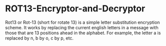 # ROT13-Encryptor-and-Decryptor
Rot13 or Rot-13 (short for rotate 13) is a simple letter substitution encryption scheme. It works by replacing the current english letters in a message with those that are 13 positions ahead in the alphabet. For example, the letter a is replaced by n, b by o, c by p, etc.
